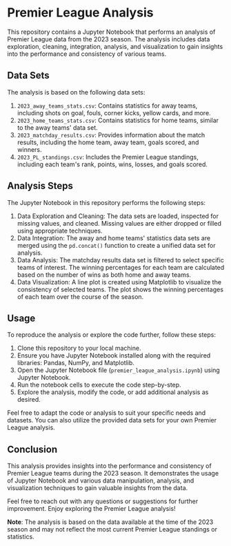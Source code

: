 # Premier League Analysis

This repository contains a Jupyter Notebook that performs an analysis of Premier League data from the 2023 season. The analysis includes data exploration, cleaning, integration, analysis, and visualization to gain insights into the performance and consistency of various teams.

## Data Sets

The analysis is based on the following data sets:

1. `2023_away_teams_stats.csv`: Contains statistics for away teams, including shots on goal, fouls, corner kicks, yellow cards, and more.
2. `2023_home_teams_stats.csv`: Contains statistics for home teams, similar to the away teams' data set.
3. `2023_matchday_results.csv`: Provides information about the match results, including the home team, away team, goals scored, and winners.
4. `2023_PL_standings.csv`: Includes the Premier League standings, including each team's rank, points, wins, losses, and goals scored.

## Analysis Steps

The Jupyter Notebook in this repository performs the following steps:

1. Data Exploration and Cleaning: The data sets are loaded, inspected for missing values, and cleaned. Missing values are either dropped or filled using appropriate techniques.
2. Data Integration: The away and home teams' statistics data sets are merged using the `pd.concat()` function to create a unified data set for analysis.
3. Data Analysis: The matchday results data set is filtered to select specific teams of interest. The winning percentages for each team are calculated based on the number of wins as both home and away teams.
4. Data Visualization: A line plot is created using Matplotlib to visualize the consistency of selected teams. The plot shows the winning percentages of each team over the course of the season.

## Usage

To reproduce the analysis or explore the code further, follow these steps:

1. Clone this repository to your local machine.
2. Ensure you have Jupyter Notebook installed along with the required libraries: Pandas, NumPy, and Matplotlib.
3. Open the Jupyter Notebook file (`premier_league_analysis.ipynb`) using Jupyter Notebook.
4. Run the notebook cells to execute the code step-by-step.
5. Explore the analysis, modify the code, or add additional analysis as desired.

Feel free to adapt the code or analysis to suit your specific needs and datasets. You can also utilize the provided data sets for your own Premier League analysis.

## Conclusion

This analysis provides insights into the performance and consistency of Premier League teams during the 2023 season. It demonstrates the usage of Jupyter Notebook and various data manipulation, analysis, and visualization techniques to gain valuable insights from the data.

Feel free to reach out with any questions or suggestions for further improvement. Enjoy exploring the Premier League analysis!

**Note**: The analysis is based on the data available at the time of the 2023 season and may not reflect the most current Premier League standings or statistics.
